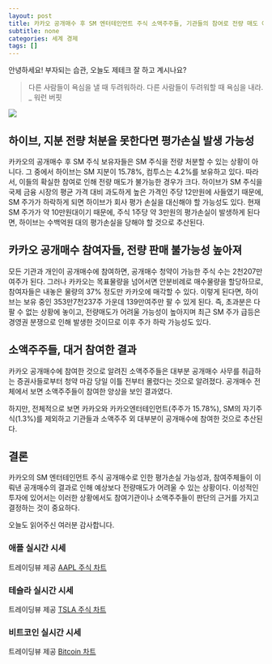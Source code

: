 ```yaml
---
layout: post
title: 카카오 공개매수 후 SM 엔터테인먼트 주식 소액주주들, 기관들의 참여로 전량 매도 어려울 가능성 크다
subtitle: none
categories: 세계 경제
tags: []
---
```


안녕하세요! 부자되는 습관, 오늘도 제테크 잘 하고 계시나요?

> 다른 사람들이 욕심을 낼 때 두려워하라. 다른 사람들이 두려워할 때 욕심을 내라. _ 워런 버핏






![](https://source.unsplash.com/800x450/?luxury)

##  하이브, 지분 전량 처분을 못한다면 평가손실 발생 가능성

카카오의 공개매수 후 SM 주식 보유자들은 SM 주식을 전량 처분할 수 있는 상황이 아니다. 그 중에서 하이브는 SM 지분이 15.78%, 컴투스는 4.2%를 보유하고 있다. 따라서, 이들의 확실한 참여로 인해 전량 매도가 불가능한 경우가 크다. 하이브가 SM 주식을 국제 금융 시장의 평균 가격 대비 과도하게 높은 가격인 주당 12만원에 사들였기 때문에, SM 주가가 하락하게 되면 하이브가 회사 평가 손실을 대신해야 할 가능성도 있다. 현재 SM 주가가 약 10만원대이기 때문에, 주식 1주당 약 3만원의 평가손실이 발생하게 된다면, 하이브는 수백억원 대의 평가손실을 당해야 할 것으로 추산된다.

## 카카오 공개매수 참여자들, 전량 판매 불가능성 높아져

모든 기관과 개인이 공개매수에 참여하면, 공개매수 청약이 가능한 주식 수는 2천207만여주가 된다. 그러나 카카오는 목표물량을 넘어서면 안분비례로 매수물량을 할당하므로, 참여자들은 내놓은 물량의 37% 정도만 카카오에 매각할 수 있다. 이렇게 된다면, 하이브는 보유 중인 353만7천237주 가운데 139만여주만 팔 수 있게 된다. 즉, 초과분은 다 팔 수 없는 상황에 놓이고, 전량매도가 어려울 가능성이 높아지며 최근 SM 주가 급등은 경영권 분쟁으로 인해 발생한 것이므로 이후 주가 하락 가능성도 있다.

## 소액주주들, 대거 참여한 결과

카카오 공개매수에 참여한 것으로 알려진 소액주주들은 대부분 공개매수 사무를 취급하는 증권사들로부터 청약 마감 당일 이틀 전부터 몰렸다는 것으로 알려졌다. 공개매수 전체에서 보면 소액주주들이 참여한 양상을 보인 결과였다. 

하지만, 전체적으로 보면 카카오와 카카오엔터테인먼트(주주가 15.78%), SM의 자기주식(1.3%)를 제외하고 기관들과 소액주주 외 대부분이 공개매수에 참여한 것으로 추산된다.

## 결론

카카오의 SM 엔터테인먼트 주식 공개매수로 인한 평가손실 가능성과, 참여주체들이 이뤄낸 공개매수의 결과로 인해 예상보다 전량매도가 어려울 수 있는 상황이다. 이성적인 투자에 있어서는 이러한 상황에서도 참여기관이나 소액주주들이 판단의 근거를 가지고 결정하는 것이 중요하다.

오늘도 읽어주신 여러분 감사합니다.

### 애플 실시간 시세


<!-- TradingView Widget BEGIN -->
<div class="tradingview-widget-container">
  <div id="tradingview_6a264"></div>
  <div class="tradingview-widget-copyright">트레이딩뷰 제공 <a href="https://kr.tradingview.com/symbols/NASDAQ-AAPL/" rel="noopener" target="_blank"><span class="blue-text">AAPL 주식 차트</span></a></div>
  <script type="text/javascript" src="https://s3.tradingview.com/tv.js"></script>
  <script type="text/javascript">
  new TradingView.widget(
  {
  "autosize": true,
  "symbol": "NASDAQ:AAPL",
  "interval": "D",
  "timezone": "Asia/Seoul",
  "theme": "light",
  "style": "1",
  "locale": "kr",
  "toolbar_bg": "#f1f3f6",
  "enable_publishing": false,
  "hide_top_toolbar": true,
  "hide_legend": true,
  "save_image": false,
  "container_id": "tradingview_6a264"
}
  );
  </script>
</div>
<!-- TradingView Widget END -->


### 테슬라 실시간 시세


<!-- TradingView Widget BEGIN -->
<div class="tradingview-widget-container">
  <div id="tradingview_39d77"></div>
  <div class="tradingview-widget-copyright">트레이딩뷰 제공 <a href="https://kr.tradingview.com/symbols/NASDAQ-TSLA/" rel="noopener" target="_blank"><span class="blue-text">TSLA 주식 차트</span></a></div>
  <script type="text/javascript" src="https://s3.tradingview.com/tv.js"></script>
  <script type="text/javascript">
  new TradingView.widget(
  {
  "autosize": true,
  "symbol": "NASDAQ:TSLA",
  "interval": "D",
  "timezone": "Asia/Seoul",
  "theme": "light",
  "style": "1",
  "locale": "kr",
  "toolbar_bg": "#f1f3f6",
  "enable_publishing": false,
  "hide_top_toolbar": true,
  "hide_legend": true,
  "save_image": false,
  "container_id": "tradingview_39d77"
}
  );
  </script>
</div>
<!-- TradingView Widget END -->


### 비트코인 실시간 시세


<!-- TradingView Widget BEGIN -->
<div class="tradingview-widget-container">
  <div id="tradingview_3f91e"></div>
  <div class="tradingview-widget-copyright">트레이딩뷰 제공 <a href="https://kr.tradingview.com/symbols/BTCUSD/?exchange=BITSTAMP" rel="noopener" target="_blank"><span class="blue-text">Bitcoin 차트</span></a></div>
  <script type="text/javascript" src="https://s3.tradingview.com/tv.js"></script>
  <script type="text/javascript">
  new TradingView.widget(
  {
  "autosize": true,
  "symbol": "BITSTAMP:BTCUSD",
  "interval": "D",
  "timezone": "Asia/Seoul",
  "theme": "light",
  "style": "1",
  "locale": "kr",
  "toolbar_bg": "#f1f3f6",
  "enable_publishing": false,
  "hide_top_toolbar": true,
  "hide_legend": true,
  "save_image": false,
  "container_id": "tradingview_3f91e"
}
  );
  </script>
</div>
<!-- TradingView Widget END -->

